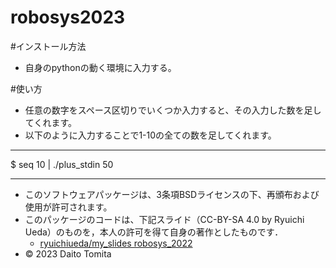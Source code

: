 # robosys2023

#インストール方法
*  自身のpythonの動く環境に入力する。

#使い方
*  任意の数字をスペース区切りでいくつか入力すると、その入力した数を足してくれます。
*  以下のように入力することで1-10の全ての数を足してくれます。

***
$ seq 10 | ./plus_stdin
50
***


*  このソフトウェアパッケージは、3条項BSDライセンスの下、再頒布および使用が許可されます。
*  このパッケージのコードは、下記スライド（CC-BY-SA 4.0 by Ryuichi Ueda）のものを，本人の許可を得て自身の著作としたものです．
      * [ryuichiueda/my_slides robosys_2022](https://github.com/ryuichiueda/my_slides/tree/master/robosys_2022)
*  © 2023 Daito Tomita



